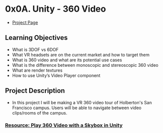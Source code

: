 # 0x0A. Unity - 360 Video
- [Project Page](https://intranet.hbtn.io/projects/523)

## Learning Objectives
- What is 3DOF vs 6DOF
- What VR headsets are on the current market and how to target them
- What is 360 video and what are its potential use cases
- What is the difference between monoscopic and stereoscopic 360 video
- What are render textures
- How to use Unity’s Video Player component

## Project Description
- In this project I will be making a VR 360 video tour of Holberton's San Francisco campus. Users will be able to navigate between video clips/rooms of the campus.

### [Resource: Play 360 Video with a Skybox in Unity](https://learn.unity.com/tutorial/play-360-video-with-a-skybox-in-unity)
